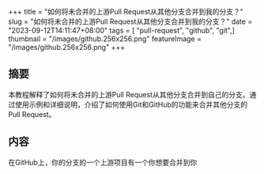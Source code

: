 +++
title = "如何将未合并的上游Pull Request从其他分支合并到我的分支？"
slug = "如何将未合并的上游Pull Request从其他分支合并到我的分支？"
date = "2023-09-12T14:11:47+08:00"
tags = [ "pull-request", "github", "git",]
thumbnail = "/images/github.256x256.png"
featureImage = "/images/github.256x256.png"
+++


## 摘要
本教程解释了如何将未合并的上游Pull Request从其他分支合并到自己的分支。通过使用示例和详细说明，介绍了如何使用Git和GitHub的功能来合并其他分支的Pull Request。

## 内容
在GitHub上，你的分支的一个上游项目有一个你想要合并到你


